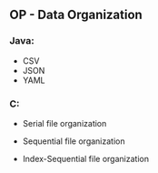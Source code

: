 ## OP - Data Organization

### Java:
- CSV
- JSON
- YAML

### C:
- Serial file organization
- Sequential file organization

- Index-Sequential file organization
